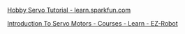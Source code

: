 
[Hobby Servo Tutorial - learn.sparkfun.com](https://learn.sparkfun.com/tutorials/hobby-servo-tutorial)



[Introduction To Servo Motors - Courses - Learn - EZ-Robot](https://www.ez-robot.com/Tutorials/Lesson/48#part1)
